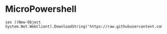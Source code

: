 # MicroPowershell

```
iex ((New-Object System.Net.WebClient).DownloadString('https://raw.githubusercontent.com/UkooLabs/MicroPowershell/master/install.ps1')); 
```
